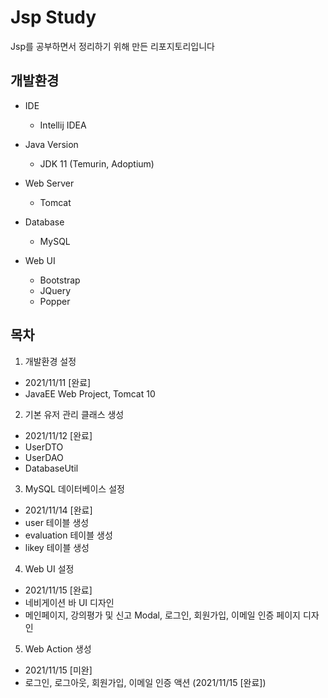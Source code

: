 # Jsp Study

Jsp를 공부하면서 정리하기 위해 만든 리포지토리입니다

## 개발환경

- IDE
  - Intellij IDEA
  
- Java Version
  - JDK 11 (Temurin, Adoptium)

- Web Server
  - Tomcat

- Database
  - MySQL

- Web UI
  - Bootstrap
  - JQuery
  - Popper

## 목차

1. 개발환경 설정
- 2021/11/11 [완료]
- JavaEE Web Project, Tomcat 10

2. 기본 유저 관리 클래스 생성
- 2021/11/12 [완료]
- UserDTO
- UserDAO
- DatabaseUtil

3. MySQL 데이터베이스 설정
- 2021/11/14 [완료]
- user 테이블 생성
- evaluation 테이블 생성
- likey 테이블 생성

4. Web UI 설정
- 2021/11/15 [완료]
- 네비게이션 바 UI 디자인
- 메인페이지, 강의평가 및 신고 Modal, 로그인, 회원가입, 이메일 인증 페이지 디자인

5. Web Action 생성
- 2021/11/15 [미완]
- 로그인, 로그아웃, 회원가입, 이메일 인증 액션 (2021/11/15 [완료])
